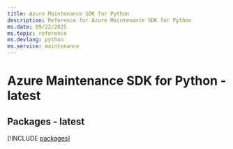 ```yaml
---
title: Azure Maintenance SDK for Python
description: Reference for Azure Maintenance SDK for Python
ms.date: 09/22/2025
ms.topic: reference
ms.devlang: python
ms.service: maintenance
---
```

# Azure Maintenance SDK for Python - latest
## Packages - latest
[!INCLUDE [packages](maintenance-index.md)]